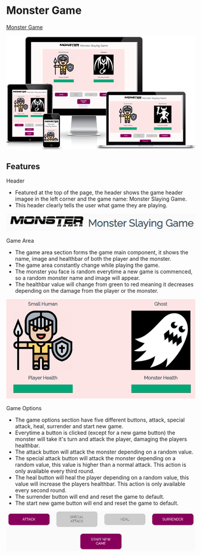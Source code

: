 # Monster Game

<a href="https://berger101.github.io/Monster-Game/">Monster Game</a> 

<img src="assets/images/amiresponsive.png">

## Features

Header
<ul> 
  <li>Featured at the top of the page, the header shows the game header imagee in the left corner and the game name: Monster Slaying Game.</li>
  <li>This header clearly tells the user what game they are playing.</li>
</ul>
<img src="assets/images/header.png">

Game Area
<ul> 
  <li>The game area section forms the game main component, it shows the name, image and healthbar of both the player and the monster.</li>
  <li>The game area constantly change while playing the game.</li>
  <li>The monster you face is random everytime a new game is commenced, so a random monster name and image will appear.</li>
  <li>The healthbar value will change from green to red meaning it decreases depending on the damage from the player or the monster.</li>
</ul>
<img src="assets/images/gamearea.png">

Game Options
<ul> 
  <li>The game options section have five different buttons, attack, special attack, heal, surrender and start new game.</li>
  <li>Everytime a button is clicked (except for a new game button) the monster will take it's turn and attack the player, damaging the players healthbar.</li>
  <li>The attack button will attack the monster depending on a random value.</li>
  <li>The special attack button will attack the monster depending on a random value, this value is higher than a normal attack. This action is only available every third round.</li>
  <li>The heal button will heal the player depending on a random value, this value will increase the players healthbar. This action is only available every second round.</li>
  <li>The surrender button will end and reset the game to default.</li>
  <li>The start new game button will end and reset the game to default.</li>
</ul>
<img src="assets/images/buttons.png">
